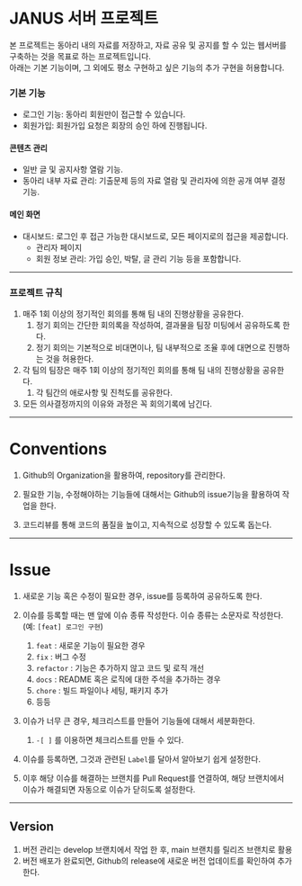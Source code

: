 # JANUS 서버 프로젝트
본 프로젝트는 동아리 내의 자료를 저장하고, 자료 공유 및 공지를 할 수 있는 웹서버를 구축하는 것을 목표로 하는 프로젝트입니다.
<br>
아래는 기본 기능이며, 그 외에도 평소 구현하고 싶은 기능의 추가 구현을 허용합니다.

### 기본 기능
- 로그인 기능: 동아리 회원만이 접근할 수 있습니다.
- 회원가입: 회원가입 요청은 회장의 승인 하에 진행됩니다.
#### 콘텐츠 관리
  - 일반 글 및 공지사항 열람 기능.
  - 동아리 내부 자료 관리: 기출문제 등의 자료 열람 및 관리자에 의한 공개 여부 결정 기능.
#### 메인 화면
- 대시보드: 로그인 후 접근 가능한 대시보드로, 모든 페이지로의 접근을 제공합니다.
  - 관리자 페이지
  - 회원 정보 관리: 가입 승인, 박탈, 글 관리 기능 등을 포함합니다.
---------------------------------------
### 프로젝트 규칙
1. 매주 1회 이상의 정기적인 회의를 통해 팀 내의 진행상황을 공유한다.
    1. 정기 회의는 간단한 회의록을 작성하여, 결과물을 팀장 미팅에서 공유하도록 한다.
    2. 정기 회의는 기본적으로 비대면이나, 팀 내부적으로 조율 후에 대면으로 진행하는 것을 허용한다.
2. 각 팀의 팀장은 매주 1회 이상의 정기적인 회의를 통해 팀 내의 진행상황을 공유한다.
    1. 각 팀간의 애로사항 및 진척도를 공유한다.
3. 모든 의사결정까지의 이유와 과정은 꼭 회의기록에 남긴다.
---------------------------------------

# Conventions

1. Github의 Organization을 활용하여, repository를 관리한다.
2. 필요한 기능, 수정해야하는 기능들에 대해서는 Github의 issue기능을 활용하여 작업을 한다.
    
3. 코드리뷰를 통해 코드의 품질을 높이고, 지속적으로 성장할 수 있도록 돕는다.

---------------------------------------

# Issue

1. 새로운 기능 혹은 수정이 필요한 경우, issue를 등록하여 공유하도록 한다.
2. 이슈를 등록할 때는 맨 앞에 이슈 종류 작성한다. 이슈 종류는 소문자로 작성한다. (예: `[feat] 로그인 구현`)
    1. `feat` : 새로운 기능이 필요한 경우
    2. `fix` : 버그 수정
    3. `refactor` : 기능은 추가하지 않고 코드 및 로직 개선
    4. `docs` : README 혹은 로직에 대한 주석을 추가하는 경우
    5. `chore` : 빌드 파일이나 세팅, 패키지 추가
    6. 등등
3. 이슈가 너무 큰 경우, 체크리스트를 만들어 기능들에 대해서 세분화한다.
    1. `-[ ]` 를 이용하면 체크리스트를 만들 수 있다.
        
4. 이슈를 등록하면, 그것과 관련된 `Label`를 달아서 알아보기 쉽게 설정한다.
    
5. 이후 해당 이슈를 해결하는 브랜치를 Pull Request를 연결하여, 해당 브랜치에서 이슈가 해결되면 자동으로 이슈가 닫히도록 설정한다.
   
---------------------------------------
## Version
1. 버전 관리는 develop 브랜치에서 작업 한 후, main 브랜치를 릴리즈 브랜치로 활용
2. 버전 배포가 완료되면, Github의 release에 새로운 버전 업데이트를 확인하여 추가한다.
